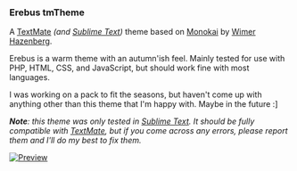 ### Erebus tmTheme

A [TextMate][1] _(and [Sublime Text][2])_ theme based on [Monokai][3] by [Wimer Hazenberg][4].

Erebus is a warm theme with an autumn'ish feel. Mainly tested for use with PHP, HTML, CSS, and JavaScript, but should work fine with most languages.

I was working on a pack to fit the seasons, but haven't come up with anything other than this theme that I'm happy with. Maybe in the future :]

___Note__: this theme was only tested in [Sublime Text][2]. It should be fully compatible with [TextMate][1], but if you come across any errors, please report them and I'll do my best to fix them._

[![Preview][100]][5]


[1]: http://macromates.com/
[2]: http://www.sublimetext.com/
[3]: http://www.monokai.nl/blog/2006/07/15/textmate-color-theme/
[4]: http://monokai.nl/
[5]: https://github.com/Anomareh/Erebus.tmTheme/raw/master/screens/preview.png

[100]: https://github.com/Anomareh/Erebus.tmTheme/raw/master/screens/preview-thumb.png
